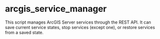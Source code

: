 # arcgis_service_manager
This script manages ArcGIS Server services through the REST API. It can save current service states, stop services (except one), or restore services from a saved state.
